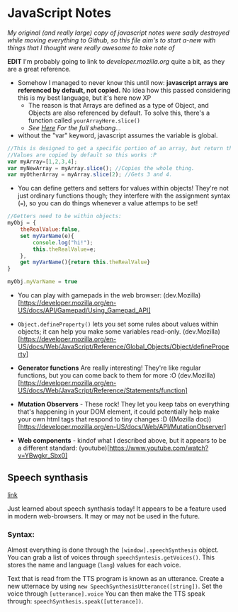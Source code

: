 # JavaScript Notes
*My original (and really large) copy of javascript notes were sadly destroyed while moving everything to Github, so this file aim's to start a-new with things that I thought were really awesome to take note of*

**EDIT** I'm probably going to link to *developer.mozilla.org* quite a bit, as they are a great reference.

* Somehow I managed to never know this until now: **javascript arrays are referenced by default, not copied.** No idea how this passed considering this is my best language, but it's here now XP
    * The reason is that Arrays are defined as a type of Object, and Objects are also referenced by default. To solve this, there's a function called `yourArrayHere.slice()`
    * *See [Here](https://developer.mozilla.org/en-US/docs/Web/JavaScript/Reference/Global_Objects/Array/slice) For the full shebang...*
* without the "var" keyword, javascript assumes the variable is global.
```js
//This is designed to get a specific portion of an array, but return the entire thing by default:
//Values are copied by default so this works :P
var myArray=[1,2,3,4];
var myNewArray = myArray.slice(); //Copies the whole thing.
var myOtherArray = myArray.slice(2); //Gets 3 and 4.
```

* You can define getters and setters for values within objects! They're not just ordinary functions though; they interfere with the assignment syntax (`=`), so you can do things whenever a value attemps to be set!

```js
//Getters need to be within objects:
myObj = {
    theRealValue:false,
    set myVarName(e){
        console.log("hi!");
        this.theRealValue=e;
    },
    get myVarName(){return this.theRealValue}
}

myObj.myVarName = true
```

* You can play with gamepads in the web browser: (dev.Mozilla)[https://developer.mozilla.org/en-US/docs/API/Gamepad/Using_Gamepad_API]

* `Object.defineProperty()` lets you set some rules about values within objects; it can help you make some variables read-only. (dev.Mozilla)[https://developer.mozilla.org/en-US/docs/Web/JavaScript/Reference/Global_Objects/Object/defineProperty]

* **Generator functions** Are really interesting! They're like regular functions, but you can come back to them for more :O (dev.Mozilla)[https://developer.mozilla.org/en-US/docs/Web/JavaScript/Reference/Statements/function]

* **Mutation Observers** - These rock! They let you keep tabs on everything that's happening in your DOM element, it could potentially help make your own html tags that respond to tiny changes :D ((Mozilla doc))[https://developer.mozilla.org/en-US/docs/Web/API/MutationObserver]

* **Web components** - kindof what I described above, but it appears to be a different standard: (youtube)[https://www.youtube.com/watch?v=YBwgkr_Sbx0]

## Speech synthasis
[link](https://developer.mozilla.org/en-US/docs/Web/API/Window/speechSynthesis)

Just learned about speech synthasis today! It appears to be a feature used in modern web-browsers. It may or may not be used in the future.

### Syntax:

Almost everything is done through the `[window].speechSynthesis` object. You can grab a list of voices through `speechSyntesis.getVoices()`. This stores the name and language (`lang`) values for each voice.

Text that is read from the TTS program is known as an utterance. Create a new utternace by using `new SpeechSynthesisUtterance([string])`. Set the voice through `[utterance].voice` You can then make the TTS speak through: `speechSynthesis.speak([utterance])`.
